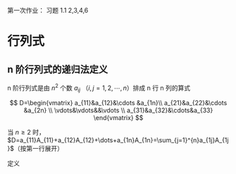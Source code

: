 第一次作业： 习题 1.1 2,3,4,6

# 行列式

## n 阶行列式的递归法定义

n 阶行列式是由 $n^{2}$ 个数 $a_{ij}$ （$i,j=1,2,\cdots ,n$）排成 n 行 n 列的算式

$$
D=\begin{vmatrix}
a_{11}&a_{12}&\cdots &a_{1n}\\
a_{21}&a_{22}&\cdots &a_{2n} \\
\vdots&\vdots&&\vdots \\
a_{31}&a_{32}&\cdots&a_{33}
\end{vmatrix}
$$


当 $n\geq 2$ 时，$D=a_{11}A_{11}+a_{12}A_{12}+\dots+a_{1n}A_{1n}=\sum_{j=1}^{n}a_{1j}A_{1j}$（按第一行展开）

定义